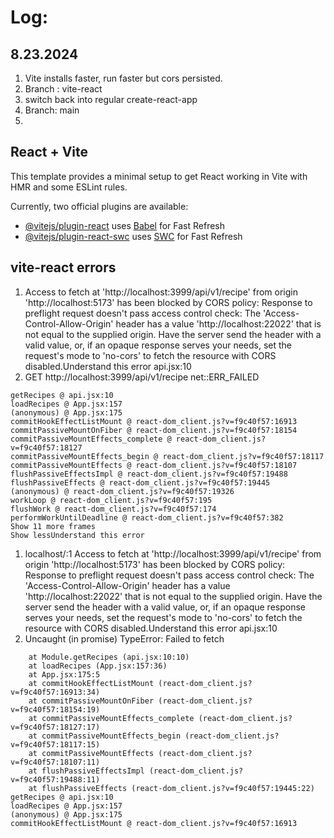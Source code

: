 # Log: 

## 8.23.2024
1. Vite installs faster, run faster but cors persisted.
1. Branch : vite-react
1. switch back into regular create-react-app 
1. Branch: main
1. 

## React + Vite

This template provides a minimal setup to get React working in Vite with HMR and some ESLint rules.

Currently, two official plugins are available:

- [@vitejs/plugin-react](https://github.com/vitejs/vite-plugin-react/blob/main/packages/plugin-react/README.md) uses [Babel](https://babeljs.io/) for Fast Refresh
- [@vitejs/plugin-react-swc](https://github.com/vitejs/vite-plugin-react-swc) uses [SWC](https://swc.rs/) for Fast Refresh

## vite-react errors 
1. Access to fetch at 'http://localhost:3999/api/v1/recipe' from origin 'http://localhost:5173' has been blocked by CORS policy: Response to preflight request doesn't pass access control check: The 'Access-Control-Allow-Origin' header has a value 'http://localhost:22022' that is not equal to the supplied origin. Have the server send the header with a valid value, or, if an opaque response serves your needs, set the request's mode to 'no-cors' to fetch the resource with CORS disabled.Understand this error
api.jsx:10       
1. GET http://localhost:3999/api/v1/recipe net::ERR_FAILED
```
getRecipes @ api.jsx:10
loadRecipes @ App.jsx:157
(anonymous) @ App.jsx:175
commitHookEffectListMount @ react-dom_client.js?v=f9c40f57:16913
commitPassiveMountOnFiber @ react-dom_client.js?v=f9c40f57:18154
commitPassiveMountEffects_complete @ react-dom_client.js?v=f9c40f57:18127
commitPassiveMountEffects_begin @ react-dom_client.js?v=f9c40f57:18117
commitPassiveMountEffects @ react-dom_client.js?v=f9c40f57:18107
flushPassiveEffectsImpl @ react-dom_client.js?v=f9c40f57:19488
flushPassiveEffects @ react-dom_client.js?v=f9c40f57:19445
(anonymous) @ react-dom_client.js?v=f9c40f57:19326
workLoop @ react-dom_client.js?v=f9c40f57:195
flushWork @ react-dom_client.js?v=f9c40f57:174
performWorkUntilDeadline @ react-dom_client.js?v=f9c40f57:382
Show 11 more frames
Show lessUnderstand this error
```
1. localhost/:1 Access to fetch at 'http://localhost:3999/api/v1/recipe' from origin 'http://localhost:5173' has been blocked by CORS policy: Response to preflight request doesn't pass access control check: The 'Access-Control-Allow-Origin' header has a value 'http://localhost:22022' that is not equal to the supplied origin. Have the server send the header with a valid value, or, if an opaque response serves your needs, set the request's mode to 'no-cors' to fetch the resource with CORS disabled.Understand this error
api.jsx:10 
1. Uncaught (in promise) TypeError: Failed to fetch
```
    at Module.getRecipes (api.jsx:10:10)
    at loadRecipes (App.jsx:157:36)
    at App.jsx:175:5
    at commitHookEffectListMount (react-dom_client.js?v=f9c40f57:16913:34)
    at commitPassiveMountOnFiber (react-dom_client.js?v=f9c40f57:18154:19)
    at commitPassiveMountEffects_complete (react-dom_client.js?v=f9c40f57:18127:17)
    at commitPassiveMountEffects_begin (react-dom_client.js?v=f9c40f57:18117:15)
    at commitPassiveMountEffects (react-dom_client.js?v=f9c40f57:18107:11)
    at flushPassiveEffectsImpl (react-dom_client.js?v=f9c40f57:19488:11)
    at flushPassiveEffects (react-dom_client.js?v=f9c40f57:19445:22)
getRecipes @ api.jsx:10
loadRecipes @ App.jsx:157
(anonymous) @ App.jsx:175
commitHookEffectListMount @ react-dom_client.js?v=f9c40f57:16913
```